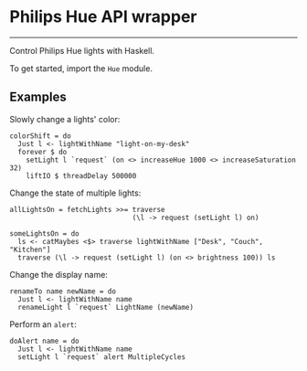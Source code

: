 # Philips Hue API wrapper
-------------------------
Control Philips Hue lights with Haskell.

To get started, import the `Hue` module.

Examples
--------

Slowly change a lights' color:
```
colorShift = do
  Just l <- lightWithName "light-on-my-desk"
  forever $ do
    setLight l `request` (on <> increaseHue 1000 <> increaseSaturation 32)
    liftIO $ threadDelay 500000
```

Change the state of multiple lights:
```
allLightsOn = fetchLights >>= traverse 
                              (\l -> request (setLight l) on)
```

```
someLightsOn = do
  ls <- catMaybes <$> traverse lightWithName ["Desk", "Couch", "Kitchen"]
  traverse (\l -> request (setLight l) (on <> brightness 100)) ls 
```

Change the display name:
```
renameTo name newName = do
  Just l <- lightWithName name
  renameLight l `request` LightName (newName)
```

Perform an `alert`:
```
doAlert name = do
  Just l <- lightWithName name
  setLight l `request` alert MultipleCycles 
```
